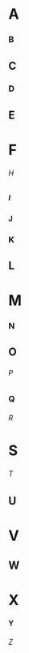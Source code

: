 # A

### B

## C

### D

## E

# F

###### H

##### I

#### J

### K

## L

# M

### N ###

## O ##

###### P ######

### Q ###

###### R ######

S
=============

###### T ######

U
--------------

# V #

W
--------------

X
=============

#### Y ####

###### Z ######
